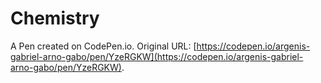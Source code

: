 # Chemistry

A Pen created on CodePen.io. Original URL: [https://codepen.io/argenis-gabriel-arno-gabo/pen/YzeRGKW](https://codepen.io/argenis-gabriel-arno-gabo/pen/YzeRGKW).

